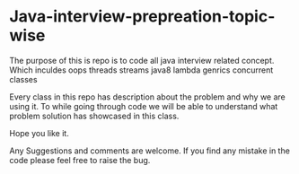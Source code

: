 # Java-interview-prepreation-topic-wise

The purpose of this is repo is to code all java interview related concept. Which inculdes
oops
threads
streams
java8 lambda
genrics
concurrent classes

Every class in this repo has description about the problem and why we are using it. To while going through code we will be able to 
understand what problem solution has showcased in this class.

Hope you like it.

Any Suggestions and comments are welcome.
If you find any mistake in the code please feel free to raise the bug.

